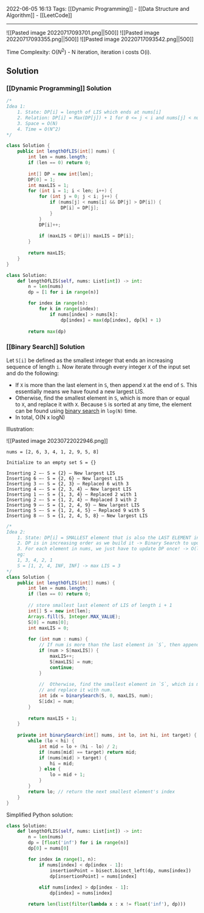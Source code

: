 2022-06-05 16:13
Tags: [[Dynamic Programming]] - [[Data Structure and Algorithm]] - [[LeetCode]]
- - - - - - - - - - - - - - - - - - - - - - - - - - - - -   

![[Pasted image 20220717093701.png||500]]
![[Pasted image 20220717093355.png||500]]
![[Pasted image 20220717093542.png||500]]

Time Complexity: O($N^2$) - N iteration, iteration i costs O(i).

## Solution

###  [[Dynamic Programming]] Solution

```Java
/*
Idea 1:
    1. State: DP[i] = length of LIS which ends at nums[i]
    2. Relation: DP[i] = Max(DP[j]) + 1 for 0 <= j < i and nums[j] < nums[i]
    3. Space = O(N)
    4. Time = O(N^2)
*/

class Solution {
    public int lengthOfLIS(int[] nums) {
        int len = nums.length;
        if (len == 0) return 0;
        
        int[] DP = new int[len];
        DP[0] = 1;
        int maxLIS = 1;
        for (int i = 1; i < len; i++) {
            for (int j = 0; j < i; j++) {
                if (nums[j] < nums[i] && DP[j] > DP[i]) {
                    DP[i] = DP[j];
                }
            }
            DP[i]++;
            
            if (maxLIS < DP[i]) maxLIS = DP[i];
        }
        
        return maxLIS;
    }
}
```

```python
class Solution:
    def lengthOfLIS(self, nums: List[int]) -> int:
        n = len(nums)
        dp = [1 for i in range(n)]

        for index in range(n):
            for k in range(index):
                if nums[index] > nums[k]:
                    dp[index] = max(dp[index], dp[k] + 1)
        
        return max(dp)
```

###  [[Binary Search]] Solution

Let `S[i]` be defined as the smallest integer that ends an increasing sequence of length `i`. Now iterate through every integer `X` of the input set and do the following:

-   If `X` is more than the last element in `S`, then append `X` at the end of `S`. This essentially means we have found a new largest LIS.
-   Otherwise, find the smallest element in `S`, which is more than or equal to `X`, and replace it with `X`. Because `S` is sorted at any time, the element can be found using [binary search](https://www.techiedelight.com/binary-search/) in `log(N)` time.
-   In total, O(N x logN)

Illustration:

![[Pasted image 20230722022946.png]]

```
nums = [2, 6, 3, 4, 1, 2, 9, 5, 8]

Initialize to an empty set S = {}

Inserting 2 —- S = {2} – New largest LIS  
Inserting 6 —- S = {2, 6} – New largest LIS  
Inserting 3 —- S = {2, 3} – Replaced 6 with 3  
Inserting 4 —- S = {2, 3, 4} – New largest LIS  
Inserting 1 —- S = {1, 3, 4} – Replaced 2 with 1  
Inserting 2 —- S = {1, 2, 4} – Replaced 3 with 2  
Inserting 9 —- S = {1, 2, 4, 9} – New largest LIS  
Inserting 5 —- S = {1, 2, 4, 5} – Replaced 9 with 5  
Inserting 8 —- S = {1, 2, 4, 5, 8} – New largest LIS
```

```Java
/*
Idea 2: 
    1. State: DP[i] = SMALLEST element that is also the LAST ELEMENT in an LIS of length i
    2. DP is in increasing order as we build it -> Binary Search to update
    3. For each element in nums, we just have to update DP once! -> O(lgN) per iteration -> O(NlgN) in total
	eg: 
	1, 3, 4, 2, 1
	S = [1, 2, 4, INF, INF] -> max LIS = 3 
*/
class Solution {
    public int lengthOfLIS(int[] nums) {
        int len = nums.length;
        if (len == 0) return 0;
        
        // store smallest last element of LIS of length i + 1
        int[] S = new int[len];
        Arrays.fill(S, Integer.MAX_VALUE);
        S[0] = nums[0];
        int maxLIS = 0;
        
        for (int num : nums) {
	        // If num is more than the last element in `S`, then append num at the end of `S`
            if (num > S[maxLIS]) {
                maxLIS++;
                S[maxLIS] = num;
                continue;
            } 
	        
	        //  Otherwise, find the smallest element in `S`, which is more than or equal to num, 
	        // and replace it with num. 
            int idx = binarySearch(S, 0, maxLIS, num);
            S[idx] = num;
        }
        
        return maxLIS + 1;
    }
    
    private int binarySearch(int[] nums, int lo, int hi, int target) {
        while (lo < hi) {
            int mid = lo + (hi - lo) / 2;
            if (nums[mid] == target) return mid;
            if (nums[mid] > target) {
                hi = mid;
            } else {
                lo = mid + 1;
            }
        }
        return lo; // return the next smallest element's index
    }
}
```

Simplified Python solution:

```python
class Solution:
    def lengthOfLIS(self, nums: List[int]) -> int:
        n = len(nums)
        dp = [float('inf') for i in range(n)]
        dp[0] = nums[0]

        for index in range(1, n):
            if nums[index] < dp[index - 1]:
                insertionPoint = bisect.bisect_left(dp, nums[index])
                dp[insertionPoint] = nums[index]
            
            elif nums[index] > dp[index - 1]:
                dp[index] = nums[index]

        return len(list(filter(lambda x : x != float('inf'), dp)))
```